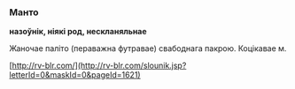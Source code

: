 ### Манто
**назоўнік, ніякі род, нескланяльнае**

Жаночае паліто (пераважна футравае) свабоднага пакрою. Коцікавае м.

<a rel="author">[http://rv-blr.com/](http://rv-blr.com/slounik.jsp?letterId=0&maskId=0&pageId=1621)</a>
